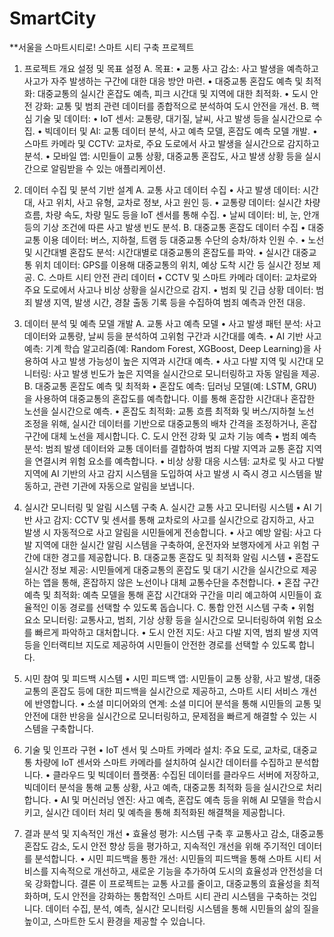 # SmartCity

**서울을 스마트시티로! 스마트 시티 구축 프로젝트

1. 프로젝트 개요 설정 및 목표 설정
A. 목표:
•	교통 사고 감소: 사고 발생을 예측하고 사고가 자주 발생하는 구간에 대한 대응 방안 마련.
•	대중교통 혼잡도 예측 및 최적화: 대중교통의 실시간 혼잡도 예측, 피크 시간대 및 지역에 대한 최적화.
•	도시 안전 강화: 교통 및 범죄 관련 데이터를 종합적으로 분석하여 도시 안전을 개선.
B. 핵심 기술 및 데이터:
•	IoT 센서: 교통량, 대기질, 날씨, 사고 발생 등을 실시간으로 수집.
•	빅데이터 및 AI: 교통 데이터 분석, 사고 예측 모델, 혼잡도 예측 모델 개발.
•	스마트 카메라 및 CCTV: 교차로, 주요 도로에서 사고 발생을 실시간으로 감지하고 분석.
•	모바일 앱: 시민들이 교통 상황, 대중교통 혼잡도, 사고 발생 상황 등을 실시간으로 알림받을 수 있는 애플리케이션.

2. 데이터 수집 및 분석 기반 설계
A. 교통 사고 데이터 수집
•	사고 발생 데이터: 시간대, 사고 위치, 사고 유형, 교차로 정보, 사고 원인 등.
•	교통량 데이터: 실시간 차량 흐름, 차량 속도, 차량 밀도 등을 IoT 센서를 통해 수집.
•	날씨 데이터: 비, 눈, 안개 등의 기상 조건에 따른 사고 발생 빈도 분석.
B. 대중교통 혼잡도 데이터 수집
•	대중교통 이용 데이터: 버스, 지하철, 트램 등 대중교통 수단의 승차/하차 인원 수.
•	노선 및 시간대별 혼잡도 분석: 시간대별로 대중교통의 혼잡도를 파악.
•	실시간 대중교통 위치 데이터: GPS를 이용해 대중교통의 위치, 예상 도착 시간 등 실시간 정보 제공.
C. 스마트 시티 안전 관리 데이터
•	CCTV 및 스마트 카메라 데이터: 교차로와 주요 도로에서 사고나 비상 상황을 실시간으로 감지.
•	범죄 및 긴급 상황 데이터: 범죄 발생 지역, 발생 시간, 경찰 출동 기록 등을 수집하여 범죄 예측과 안전 대응.

3. 데이터 분석 및 예측 모델 개발
A. 교통 사고 예측 모델
•	사고 발생 패턴 분석: 사고 데이터와 교통량, 날씨 등을 분석하여 고위험 구간과 시간대를 예측.
•	AI 기반 사고 예측: 기계 학습 알고리즘(예: Random Forest, XGBoost, Deep Learning)을 사용하여 사고 발생 가능성이 높은 지역과 시간대 예측.
•	사고 다발 지역 및 시간대 모니터링: 사고 발생 빈도가 높은 지역을 실시간으로 모니터링하고 자동 알림을 제공.
B. 대중교통 혼잡도 예측 및 최적화
•	혼잡도 예측: 딥러닝 모델(예: LSTM, GRU)을 사용하여 대중교통의 혼잡도를 예측합니다. 이를 통해 혼잡한 시간대나 혼잡한 노선을 실시간으로 예측.
•	혼잡도 최적화: 교통 흐름 최적화 및 버스/지하철 노선 조정을 위해, 실시간 데이터를 기반으로 대중교통의 배차 간격을 조정하거나, 혼잡 구간에 대체 노선을 제시합니다.
C. 도시 안전 강화 및 교차 기능 예측
•	범죄 예측 분석: 범죄 발생 데이터와 교통 데이터를 결합하여 범죄 다발 지역과 교통 혼잡 지역을 연결시켜 위험 요소를 예측합니다.
•	비상 상황 대응 시스템: 교차로 및 사고 다발 지역에 AI 기반의 사고 감지 시스템을 도입하여 사고 발생 시 즉시 경고 시스템을 발동하고, 관련 기관에 자동으로 알림을 보냅니다.

4. 실시간 모니터링 및 알림 시스템 구축
A. 실시간 교통 사고 모니터링 시스템
•	AI 기반 사고 감지: CCTV 및 센서를 통해 교차로의 사고를 실시간으로 감지하고, 사고 발생 시 자동적으로 사고 알림을 시민들에게 전송합니다.
•	사고 예방 알림: 사고 다발 지역에 대한 실시간 알림 시스템을 구축하여, 운전자와 보행자에게 사고 위험 구간에 대한 경고를 제공합니다.
B. 대중교통 혼잡도 및 최적화 알림 시스템
•	혼잡도 실시간 정보 제공: 시민들에게 대중교통의 혼잡도 및 대기 시간을 실시간으로 제공하는 앱을 통해, 혼잡하지 않은 노선이나 대체 교통수단을 추천합니다.
•	혼잡 구간 예측 및 최적화: 예측 모델을 통해 혼잡 시간대와 구간을 미리 예고하여 시민들이 효율적인 이동 경로를 선택할 수 있도록 돕습니다.
C. 통합 안전 시스템 구축
•	위험 요소 모니터링: 교통사고, 범죄, 기상 상황 등을 실시간으로 모니터링하여 위험 요소를 빠르게 파악하고 대처합니다.
•	도시 안전 지도: 사고 다발 지역, 범죄 발생 지역 등을 인터랙티브 지도로 제공하여 시민들이 안전한 경로를 선택할 수 있도록 합니다.

5. 시민 참여 및 피드백 시스템
•	시민 피드백 앱: 시민들이 교통 상황, 사고 발생, 대중교통의 혼잡도 등에 대한 피드백을 실시간으로 제공하고, 스마트 시티 서비스 개선에 반영합니다.
•	소셜 미디어와의 연계: 소셜 미디어 분석을 통해 시민들의 교통 및 안전에 대한 반응을 실시간으로 모니터링하고, 문제점을 빠르게 해결할 수 있는 시스템을 구축합니다.

6. 기술 및 인프라 구현
•	IoT 센서 및 스마트 카메라 설치: 주요 도로, 교차로, 대중교통 차량에 IoT 센서와 스마트 카메라를 설치하여 실시간 데이터를 수집하고 분석합니다.
•	클라우드 및 빅데이터 플랫폼: 수집된 데이터를 클라우드 서버에 저장하고, 빅데이터 분석을 통해 교통 상황, 사고 예측, 대중교통 최적화 등을 실시간으로 처리합니다.
•	AI 및 머신러닝 엔진: 사고 예측, 혼잡도 예측 등을 위해 AI 모델을 학습시키고, 실시간 데이터 처리 및 예측을 통해 최적화된 해결책을 제공합니다.

7. 결과 분석 및 지속적인 개선
•	효율성 평가: 시스템 구축 후 교통사고 감소, 대중교통 혼잡도 감소, 도시 안전 향상 등을 평가하고, 지속적인 개선을 위해 주기적인 데이터를 분석합니다.
•	시민 피드백을 통한 개선: 시민들의 피드백을 통해 스마트 시티 서비스를 지속적으로 개선하고, 새로운 기능을 추가하여 도시의 효율성과 안전성을 더욱 강화합니다.
결론
이 프로젝트는 교통 사고를 줄이고, 대중교통의 효율성을 최적화하며, 도시 안전을 강화하는 통합적인 스마트 시티 관리 시스템을 구축하는 것입니다. 데이터 수집, 분석, 예측, 실시간 모니터링 시스템을 통해 시민들의 삶의 질을 높이고, 스마트한 도시 환경을 제공할 수 있습니다.
